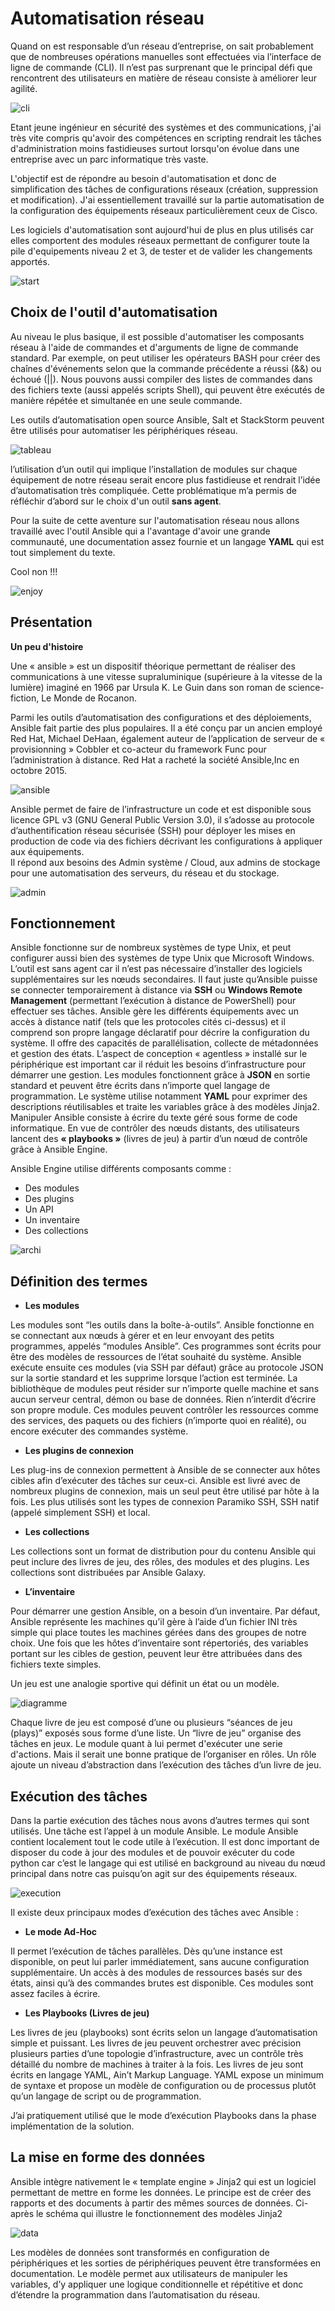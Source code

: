 # Automatisation réseau

Quand on est responsable d’un réseau d’entreprise, on sait probablement que de nombreuses opérations manuelles sont effectuées via l’interface de ligne de commande (CLI). Il n’est pas surprenant que le principal défi que rencontrent des utilisateurs en matière de réseau consiste à améliorer leur agilité.

![cli](./images/cli-use.png)

Etant jeune ingénieur en sécurité des systèmes et des communications, j'ai très vite compris qu'avoir des compétences en scripting rendrait les tâches d'administration moins fastidieuses surtout lorsqu'on évolue dans une entreprise avec un parc informatique très vaste.

L'objectif est de répondre au besoin d'automatisation et donc de simplification des tâches de configurations réseaux (création, suppression et modification).
J'ai essentiellement travaillé sur la partie automatisation de la configuration des équipements réseaux particulièrement ceux de Cisco. 

Les logiciels d'automatisation sont aujourd'hui de plus en plus utilisés car elles comportent des modules réseaux permettant de configurer toute la pile d'equipements niveau 2 et 3, de tester et de valider les changements apportés. 

![start](./images/let's-start.jpg)

## Choix de l'outil d'automatisation
Au niveau le plus basique, il est possible d'automatiser les composants réseau à l'aide de commandes et d'arguments de ligne de commande standard. Par exemple, on peut utiliser les opérateurs BASH pour créer des chaînes d'événements selon que la commande précédente a réussi (&&) ou échoué (||). Nous pouvons aussi compiler des listes de commandes dans des fichiers texte (aussi appelés scripts Shell), qui peuvent être exécutés de manière répétée et simultanée en une seule commande.

Les outils d’automatisation open source Ansible, Salt et StackStorm peuvent être utilisés pour automatiser les périphériques réseau. 

![tableau](./images/tableau.PNG)

l’utilisation d’un outil qui implique l’installation de modules sur chaque équipement de notre réseau serait encore plus fastidieuse et rendrait l’idée d’automatisation très compliquée. Cette problématique m’a permis de réfléchir d’abord sur le choix d'un outil **sans agent**.

Pour la suite de cette aventure sur l'automatisation réseau nous allons travaillé avec l'outil Ansible qui a l'avantage d'avoir une grande communauté, une documentation assez fournie et un langage **YAML** qui est tout simplement du texte. 

Cool non !!!

![enjoy](./images/enjoy.png)

## Présentation
**Un peu d'histoire**

Une « ansible » est un dispositif théorique permettant de réaliser des communications à une vitesse supraluminique (supérieure à la vitesse de la lumière) imaginé en 1966 par Ursula K. Le Guin dans son roman de science-fiction, Le Monde de Rocanon.  

Parmi les outils d’automatisation des configurations et des déploiements, Ansible fait partie des plus populaires. Il a été conçu par un ancien employé Red Hat, Michael DeHaan, également auteur de l’application de serveur de « provisionning » Cobbler et co-acteur du framework Func pour l’administration à distance. Red Hat a racheté la société Ansible,Inc en octobre 2015. 

![ansible](./images/ansible.png)

Ansible permet de faire de l’infrastructure un code et est disponible sous licence GPL v3 (GNU General Public Version 3.0), il s’adosse au protocole d’authentification réseau sécurisée (SSH) pour déployer les mises en production de code via des fichiers décrivant les configurations à appliquer aux équipements.  
Il répond aux besoins des Admin système / Cloud, aux admins de stockage pour une automatisation des serveurs, du réseau et du stockage. 

![admin](./images/admin-need.png)

## Fonctionnement

Ansible fonctionne sur de nombreux systèmes de type Unix, et peut configurer aussi bien des systèmes de type Unix que Microsoft Windows. L’outil est sans agent car il n’est pas nécessaire d’installer des logiciels supplémentaires sur les nœuds secondaires. Il faut juste qu’Ansible puisse se connecter temporairement à distance via **SSH** ou **Windows Remote Management** (permettant l’exécution à distance de PowerShell) pour effectuer ses tâches. 
Ansible gère les différents équipements avec un accès à distance natif (tels que les protocoles cités ci-dessus) et il comprend son propre langage déclaratif pour décrire la configuration du système. Il offre des capacités de parallélisation, collecte de métadonnées et gestion des états. L’aspect de conception « agentless » installé sur le périphérique est important car il réduit les besoins d’infrastructure pour démarrer une gestion. 
Les modules fonctionnent grâce à **JSON** en sortie standard et peuvent être écrits dans n’importe quel langage de programmation. Le système utilise notamment **YAML** pour exprimer des descriptions réutilisables et traite les variables grâce à des modèles Jinja2.  
Manipuler Ansible consiste à écrire du texte géré sous forme de code informatique. En vue de contrôler des nœuds distants, des utilisateurs lancent des **« playbooks »** (livres de jeu) à partir d’un nœud de contrôle grâce à Ansible Engine.

Ansible Engine utilise différents composants comme :
-	Des modules 
-	Des plugins
-	Un API
-	Un inventaire 
-	Des collections


![archi](./images/archi.png)

## Définition des termes

- **Les modules**

Les modules sont “les outils dans la boîte-à-outils”.
Ansible fonctionne en se connectant aux nœuds à gérer et en leur envoyant des petits programmes, appelés “modules Ansible”. Ces programmes sont écrits pour être des modèles de ressources de l’état souhaité du système. Ansible exécute ensuite ces modules (via SSH par défaut) grâce au protocole JSON sur la sortie standard et les supprime lorsque l’action est terminée.
La bibliothèque de modules peut résider sur n’importe quelle machine et sans aucun serveur central, démon ou base de données. Rien n’interdit d’écrire son propre module. Ces modules peuvent contrôler les ressources comme des services, des paquets ou des fichiers (n’importe quoi en réalité), ou encore exécuter des commandes système.

- **Les plugins de connexion**

Les plug-ins de connexion permettent à Ansible de se connecter aux hôtes cibles afin d’exécuter des tâches sur ceux-ci. Ansible est livré avec de nombreux plugins de connexion, mais un seul peut être utilisé par hôte à la fois. Les plus utilisés sont les types de connexion Paramiko SSH, SSH natif (appelé simplement SSH) et local. 

- **Les collections**

Les collections sont un format de distribution pour du contenu Ansible qui peut inclure des livres de jeu, des rôles, des modules et des plugins. Les collections sont distribuées par Ansible Galaxy. 

- **L’inventaire**

Pour démarrer une gestion Ansible, on a besoin d’un inventaire. Par défaut, Ansible représente les machines qu’il gère à l’aide d’un fichier INI très simple qui place toutes les machines gérées dans des groupes de notre choix. Une fois que les hôtes d’inventaire sont répertoriés, des variables portant sur les cibles de gestion, peuvent leur être attribuées dans des fichiers texte simples. 

Un jeu est une analogie sportive qui définit un état ou un modèle.

![diagramme](./images/diag.png)

Chaque livre de jeu est composé d’une ou plusieurs “séances de jeu (plays)” exposés sous forme d’une liste.
Un “livre de jeu” organise des tâches en jeux. Le module quant à lui permet d'exécuter une serie d'actions.
Mais il serait une bonne pratique de l’organiser en rôles. Un rôle ajoute un niveau d’abstraction dans l’exécution des tâches d’un livre de jeu. 

## Exécution des tâches

Dans la partie exécution des tâches nous avons d’autres termes qui sont utilisés.
Une tâche est l’appel à un module Ansible. Le module Ansible contient localement tout le code utile à l’exécution. Il est donc important de disposer du code à jour des modules et de pouvoir exécuter du code python car c’est le langage qui est utilisé en background au niveau du nœud principal dans notre cas puisqu’on agit sur des équipements réseaux. 

![execution](./images/execution.png)

Il existe deux principaux modes d’exécution des tâches avec Ansible :

- **Le mode Ad-Hoc**

Il permet l’exécution de tâches parallèles. Dès qu’une instance est disponible, on peut lui parler immédiatement, sans aucune configuration supplémentaire. Un accès à des modules de ressources basés sur des états, ainsi qu’à des commandes brutes est disponible. Ces modules sont assez faciles à écrire.

- **Les Playbooks (Livres de jeu)**

Les livres de jeu (playbooks) sont écrits selon un langage d’automatisation simple et puissant. Les livres de jeu peuvent orchestrer avec précision plusieurs parties d’une topologie d’infrastructure, avec un contrôle très détaillé du nombre de machines à traiter à la fois.
Les livres de jeu sont écrits en langage YAML, Ain’t Markup Language. YAML expose un minimum de syntaxe et propose un modèle de configuration ou de processus plutôt qu’un langage de script ou de programmation.

J’ai pratiquement utilisé que le mode d’exécution Playbooks dans la phase implémentation de la solution. 


## La mise en forme des données 

Ansible intègre nativement le « template engine » Jinja2 qui est un logiciel permettant de mettre en forme les données. Le principe est de créer des rapports et des documents à partir des mêmes sources de données. 
Ci-après le schéma qui illustre le fonctionnement des modèles Jinja2

![data](./images/jinja2.png)

Les modèles de données sont transformés en configuration de périphériques et les sorties de périphériques peuvent être transformées en documentation. Le modèle permet aux utilisateurs de manipuler les variables, d’y appliquer une logique conditionnelle et répétitive et donc d’étendre la programmation dans l’automatisation du réseau. 
